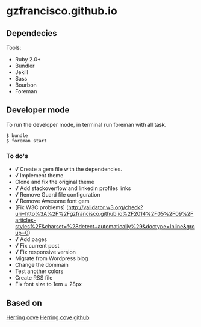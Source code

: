 gzfrancisco.github.io
=====================

## Dependecies

Tools:
* Ruby 2.0+
* Bundler
* Jekill
* Sass
* Bourbon
* Foreman

## Developer mode

To run the developer mode, in terminal run foreman with all task.

    $ bundle
    $ foreman start

### To do's

* √ Create a gem file with the dependencies.
* √ Implement theme
* Clone and fix the original theme
* √ Add stackoverflow and linkedin profiles links
* √ Remove Guard file configuration
* √ Remove Awesome font gem
* [Fix W3C problems] (http://validator.w3.org/check?uri=http%3A%2F%2Fgzfrancisco.github.io%2F2014%2F05%2F09%2Farticles-styles%2F&charset=%28detect+automatically%29&doctype=Inline&group=0)
* √ Add pages
* √ Fix current post
* √ Fix responsive version
* Migrate from Wordpress blog
* Change the dommain
* Test another colors
* Create RSS file
* Fix font size to 1em = 28px


## Based on

[Herring cove](http://arnp.github.io/herring-cove/)
[Herring cove github](https://github.com/arnp/herring-cove)
